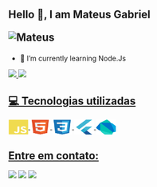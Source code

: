 ## Hello 👋, I am Mateus Gabriel <p align="left"><img src="https://komarev.com/ghpvc/?username=MateusGCS" alt="Mateus" /></p>


- 🌱 I’m currently learning Node.Js

<div>
  <a href="https://github.com/MateusGCS">
  <img height="180em" src="https://github-readme-stats.vercel.app/api?username=MateusGCS&show_icons=true&theme=merko&include_all_commits=true&count_private=true"/>
  <img height="180em" src="https://github-readme-stats.vercel.app/api/top-langs/?username=MateusGCS&layout=compact&langs_count=7&theme=merko"/>
</div>

## 💻 Tecnologias utilizadas
<div style="display: inline_block">
  <img align="center" alt="mateus-Js" height="30" width="40" src="https://raw.githubusercontent.com/devicons/devicon/master/icons/javascript/javascript-plain.svg">
  <img align="center" alt="mateus-HTML" height="30" width="40" src="https://raw.githubusercontent.com/devicons/devicon/master/icons/html5/html5-original.svg">
  <img align="center" alt="mateus-CSS" height="30" width="40" src="https://raw.githubusercontent.com/devicons/devicon/master/icons/css3/css3-original.svg">
  <img align="center" alt="mateus-CSS" height="30" width="40" src="https://raw.githubusercontent.com/devicons/devicon/master/icons/flutter/flutter-original.svg">
  <img align="center" alt="mateus-CSS" height="30" width="40" src="https://raw.githubusercontent.com/devicons/devicon/master/icons/dart/dart-original.svg">


  
</div>
  
## Entre em contato:
  <div> 
  <a href="https://www.instagram.com/mateus_gab7/" target="_blank"><img src="https://img.shields.io/badge/-Instagram-%23E4405F?style=for-the-badge&logo=instagram&logoColor=white" target="_blank"></a>
  <a href = "mailto:mateusgabc@gmail.com"><img src="https://img.shields.io/badge/-Gmail-%23333?style=for-the-badge&logo=gmail&logoColor=white" target="_blank"></a>
  <a href="https://www.linkedin.com/in/mateusgcs/" target="_blank"><img src="https://img.shields.io/badge/-LinkedIn-%230077B5?style=for-the-badge&logo=linkedin&logoColor=white" target="_blank"></a> 
</div>
